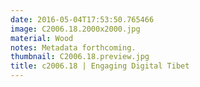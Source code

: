 ```yaml
---
date: 2016-05-04T17:53:50.765466
image: C2006.18.2000x2000.jpg
material: Wood
notes: Metadata forthcoming.
thumbnail: C2006.18.preview.jpg
title: c2006.18 | Engaging Digital Tibet
---
```


